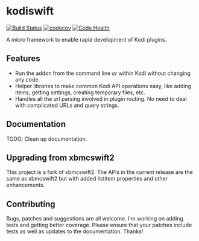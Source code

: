 kodiswift
=========

[![Build Status](https://travis-ci.org/Sinap/kodiswift.svg?branch=develop)](https://travis-ci.org/Sinap/kodiswift)
[![codecov](https://codecov.io/gh/Sinap/kodiswift/branch/develop/graph/badge.svg)](https://codecov.io/gh/Sinap/kodiswift)
[![Code Health](https://landscape.io/github/Sinap/kodiswift/develop/landscape.svg?style=flat)](https://landscape.io/github/Sinap/kodiswift/develop)

A micro framework to enable rapid development of Kodi plugins.


## Features
* Run the addon from the command line *or* within Kodi without changing any
  code.
* Helper libraries to make common Kodi API operations easy, like adding items,
  getting settings, creating temporary files, etc.
* Handles all the url parsing involved in plugin routing. No need to deal with
  complicated URLs and query strings.

## Documentation

TODO: Clean up documentation.

## Upgrading from xbmcswift2

This project is a fork of xbmcswift2. The APIs in the current release 
are the same as xbmcswift2 but with added listitem properties and 
other enhancements.

## Contributing

Bugs, patches and suggestions are all welcome. I'm working on adding tests and
getting better coverage. Please ensure that your patches include tests as well
as updates to the documentation. Thanks!
